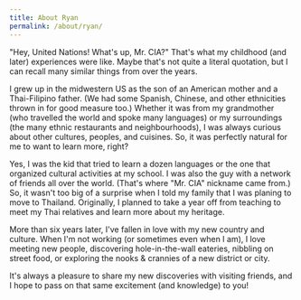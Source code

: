 ```yaml
---
title: About Ryan
permalink: /about/ryan/
---
```


"Hey, United Nations! What's up, Mr. CIA?" That's what my childhood (and later) experiences were like. Maybe that's not quite a literal quotation, but I can recall many similar things from over the years.

I grew up in the midwestern US as the son of an American mother and a Thai-Filipino father. (We had some Spanish, Chinese, and other ethnicities thrown in for good measure too.) Whether it was from my grandmother (who travelled the world and spoke many languages) or my surroundings (the many ethnic restaurants and neighbourhoods), I was always curious about other cultures, peoples, and cuisines. So, it was perfectly natural for me to want to learn more, right?

Yes, I was the kid that tried to learn a dozen languages or the one that organized cultural activities at my school. I was also the guy with a network of friends all over the world. (That's where "Mr. CIA" nickname came from.) So, it wasn't too big of a surprise when I told my family that I was planing to move to Thailand. Originally, I planned to take a year off from teaching to meet my Thai relatives and learn more about my heritage.

More than six years later, I've fallen in love with my new country and culture. When I'm not working (or sometimes even when I am), I love meeting new people, discovering hole-in-the-wall eateries, nibbling on street food, or exploring the nooks & crannies of a new district or city.

It's always a pleasure to share my new discoveries with visiting friends, and I hope to pass on that same excitement (and knowledge) to you!
